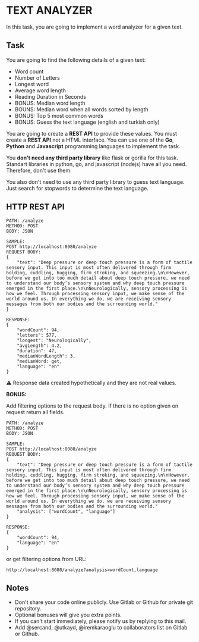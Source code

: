 # TEXT ANALYZER

In this task, you are going to implement a word analyzer for a given text.

## Task

You are going to find the following details of a given text:

- Word count
- Number of Letters
- Longest word
- Average word length
- Reading Duration in Seconds
- BONUS: Median word length
- BOUNS: Median word when all words sorted by length
- BONUS: Top 5 most common words
- BONUS: Guess the text language (english and turkish only)

You are going to create a **REST API** to provide these values. You must create a **REST API** not a HTML interface. You can use one of the **Go**, **Python** and **Javascript** programming languages to implement the task.

You **don't need any third party library** like flask or gorilla for this task. Standart libraries in python, go, and javascript (nodejs) have all you need. Therefore, don't use them.

You also don't need to use any third party library to guess text language. Just search for stopwords to determine the text language.

## HTTP REST API

```
PATH: /analyze
METHOD: POST
BODY: JSON

SAMPLE: 
POST http://localhost:8080/analyze
REQUEST BODY:
{
    "text": "Deep pressure or deep touch pressure is a form of tactile sensory input. This input is most often delivered through firm holding, cuddling, hugging, firm stroking, and squeezing.\n\nHowever, before we get into too much detail about deep touch pressure, we need to understand our body’s sensory system and why deep touch pressure emerged in the first place.\n\nNeurologically, sensory processing is how we feel. Through processing sensory input, we make sense of the world around us. In everything we do, we are receiving sensory messages from both our bodies and the surrounding world."
}

RESPONSE:
{
    "wordCount": 94,
    "letters": 577,
    "longest": "Neurologically",
    "avgLength": 4.2,
    "duration": 47,
    "medianWordLength": 3,
    "medianWord: get,
    "language": "en"
}

```

⚠️ Response data created hypothetically and they are not real values.

**BONUS:** 

Add filtering options to the request body. If there is no option given on request return all fields.

```
PATH: /analyze
METHOD: POST
BODY: JSON

SAMPLE: 
POST http://localhost:8080/analyze
REQUEST BODY:
{
    "text": "Deep pressure or deep touch pressure is a form of tactile sensory input. This input is most often delivered through firm holding, cuddling, hugging, firm stroking, and squeezing.\n\nHowever, before we get into too much detail about deep touch pressure, we need to understand our body’s sensory system and why deep touch pressure emerged in the first place.\n\nNeurologically, sensory processing is how we feel. Through processing sensory input, we make sense of the world around us. In everything we do, we are receiving sensory messages from both our bodies and the surrounding world."
    "analysis": ["wordCount", "language"]
}

RESPONSE:
{
    "wordCount": 94,
    "language": "en"
}

```

or get filtering options from URL:
```
http://localhost:8080/analyze?analysis=wordCount,language
```

## Notes

- Don't share your code online publicly. Use Gitlab or Github for private git repository.
- Optional bonuses will give you extra points.   
- If you can't start immediately, please notify us by replying to this mail.  
- Add @sercand, @utkayd, @iremkaraoglu to collaborators list on Gitlab or Github. 
